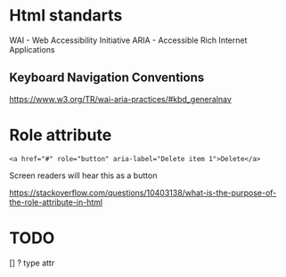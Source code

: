 # Html standarts

WAI - Web Accessibility Initiative
ARIA - Accessible Rich Internet Applications

## Keyboard Navigation Conventions

https://www.w3.org/TR/wai-aria-practices/#kbd_generalnav

# Role attribute

`<a href="#" role="button" aria-label="Delete item 1">Delete</a>`

Screen readers will hear this as a button

https://stackoverflow.com/questions/10403138/what-is-the-purpose-of-the-role-attribute-in-html

# TODO

[] ? type attr
